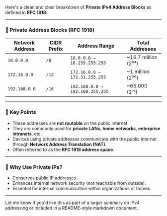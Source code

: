 Here's a clean and clear breakdown of **Private IPv4 Address Blocks** as defined in **RFC 1918**:

---

### 🔹 **Private Address Blocks (RFC 1918)**

| **Network Address** | **CIDR Prefix** | **Address Range**               | **Total Addresses**  |
| ------------------- | --------------- | ------------------------------- | -------------------- |
| `10.0.0.0`          | `/8`            | `10.0.0.0 – 10.255.255.255`     | \~16.7 million (2²⁴) |
| `172.16.0.0`        | `/12`           | `172.16.0.0 – 172.31.255.255`   | \~1 million (2²⁰)    |
| `192.168.0.0`       | `/16`           | `192.168.0.0 – 192.168.255.255` | \~65,000 (2¹⁶)       |

---

### 🔸 Key Points

* These addresses are **not routable** on the public internet.
* They are commonly used for **private LANs**, **home networks**, **enterprise intranets**, etc.
* Devices using private addresses communicate with the public internet through **Network Address Translation (NAT)**.
* Often referred to as the **RFC 1918 address space**.

---

### 🔹 Why Use Private IPs?

* Conserves public IP addresses.
* Enhances internal network security (not reachable from outside).
* Essential for internal communication within organizations or homes.

---

Let me know if you'd like this as part of a larger summary on IPv4 addressing or included in a README-style markdown document.

